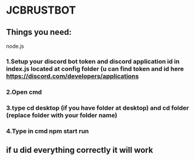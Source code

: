 # JCBRUSTBOT

## Things you need:
node.js

### 1.Setup your discord bot token and discord application id in index.js located at config folder (u can find token and id here https://discord.com/developers/applications
### 2.Open cmd
### 3.type cd desktop (if you have folder at desktop) and cd folder (replace folder with your folder name)
### 4.Type in cmd npm start run



## if u did everything correctly it will work
